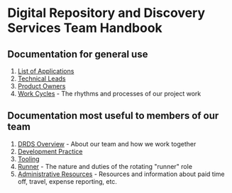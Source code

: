 # Digital Repository and Discovery Services Team Handbook

## Documentation for general use
1. [List of Applications](/applications.md)
1. [Technical Leads](/technical_leads.md)
1. [Product Owners](/product_owners.md)
1. [Work Cycles](/work_cycles.md) - The rhythms and processes of our project work

## Documentation most useful to members of our team
1. [DRDS Overview](/drds_overview.md) - About our team and how we work together
1. [Development Practice](/development_practice.md)
1. [Tooling](/tooling.md)
1. [Runner](/runner.md) - The nature and duties of the rotating "runner" role
1. [Administrative Resources](/admin_resources.md) - Resources and information about paid time off, travel, expense reporting, etc.

